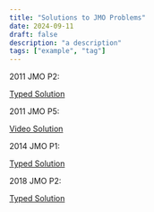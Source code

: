 ```yaml
---
title: "Solutions to JMO Problems"
date: 2024-09-11
draft: false
description: "a description"
tags: ["example", "tag"]
---
```

2011 JMO P2:

[Typed Solution](2011_JMO_P2.pdf)

2011 JMO P5:

[Video Solution](https://www.youtube.com/watch?v=Dn1IIx9Cnqw&t=15s)

2014 JMO P1:

[Typed Solution](2014_JMO_P1.pdf)

2018 JMO P2:

[Typed Solution](2018_JMO_P2.pdf)

